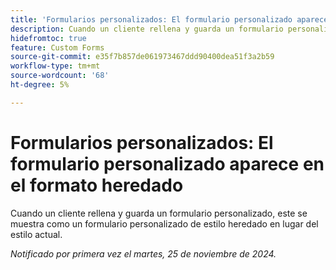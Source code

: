 ```yaml
---
title: 'Formularios personalizados: El formulario personalizado aparece en el formato heredado'
description: Cuando un cliente rellena y guarda un formulario personalizado, este se muestra como un formulario personalizado de estilo heredado en lugar del estilo actual.
hidefromtoc: true
feature: Custom Forms
source-git-commit: e35f7b857de061973467ddd90400dea51f3a2b59
workflow-type: tm+mt
source-wordcount: '68'
ht-degree: 5%

---
```



# Formularios personalizados: El formulario personalizado aparece en el formato heredado

Cuando un cliente rellena y guarda un formulario personalizado, este se muestra como un formulario personalizado de estilo heredado en lugar del estilo actual.

_Notificado por primera vez el martes, 25 de noviembre de 2024._
